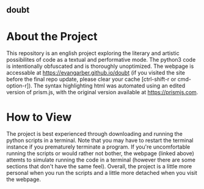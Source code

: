## doubt
# About the Project
This repository is an english project exploring the literary and artistic possibilites of code as a textual and performative mode. The python3 code is intentionally obfuscated and is thoroughly unoptimized. The webpage is accessable at https://evangarber.github.io/doubt (if you visited the site before the final repo update, please clear your cache [ctrl-shift-r or cmd-option-r]). The syntax highlighting html was automated using an edited version of prism.js, with the original version available at https://prismjs.com. 
# How to View
The project is best experienced through downloading and running the python scripts in a terminal. Note that you may have to restart the terminal instance if you prematurely terminate a program. If you're uncomfortable running the scripts or would rather not bother, the webpage (linked above) attemts to simulate running the code in a terminal (however there are some sections that don't have the same feel). Overall, the project is a little more personal when you run the scripts and a little more detached when you visit the webpage.